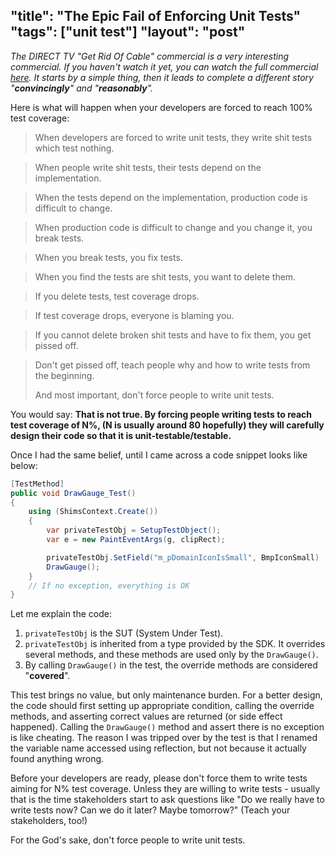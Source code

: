 "title": "The Epic Fail of Enforcing Unit Tests"
"tags": ["unit test"]
"layout": "post"
---

_The DIRECT TV "Get Rid Of Cable" commercial is a very interesting commercial. If you haven't watch it yet, you can watch the full commercial [here](here). It starts by a simple thing, then it leads to complete a different story "**convincingly**" and "**reasonably**"._

Here is what will happen when your developers are forced to reach 100% test coverage:

> When developers are forced to write unit tests, they write shit tests which
> test nothing.

> When people write shit tests, their tests depend on the implementation.

> When the tests depend on the implementation, production code is difficult to change.

> When production code is difficult to change and you change it, you break tests.

> When you break tests, you fix tests.

> When you find the tests are shit tests, you want to delete them.

> If you delete tests, test coverage drops.

> If test coverage drops, everyone is blaming you.

> If you cannot delete broken shit tests and have to fix them, you get pissed off.

> Don't get pissed off, teach people why and how to write tests from the beginning.
>
> And most important, don't force people to write unit tests.

You would say: **That is not true. By forcing people writing tests to reach test coverage of N%, (N is usually around 80 hopefully) they will carefully design their code so that it is unit-testable/testable.**

Once I had the same belief, until I came across a code snippet looks like below:

```C#
[TestMethod]
public void DrawGauge_Test()
{
	using (ShimsContext.Create())
	{
        var privateTestObj = SetupTestObject();
        var e = new PaintEventArgs(g, clipRect);

        privateTestObj.SetField("m_pDomainIconIsSmall", BmpIconSmall)
        DrawGauge();
    }
    // If no exception, everything is OK
}
```

Let me explain the code:

1. `privateTestObj` is the SUT (System Under Test).
2. `privateTestObj` is inherited from a type provided by the SDK. It overrides several methods, and these methods are used only by the `DrawGauge()`.
3. By calling `DrawGauge()` in the test, the override methods are considered "__covered__".

This test brings no value, but only maintenance burden. For a better design, the code should first setting up appropriate condition,  calling the override methods, and asserting correct values are returned (or side effect happened). Calling the `DrawGauge()` method and assert there is no exception is like cheating. The reason I was tripped over by the test is that I renamed the variable name accessed using reflection, but not because it actually found anything wrong.

Before your developers are ready, please don't force them to write tests aiming for N% test coverage. Unless they are willing to write tests - usually that is the time stakeholders start to ask questions like "Do we really have to write tests now? Can we do it later? Maybe tomorrow?" (Teach your stakeholders, too!)

For the God's sake, don't force people to write unit tests.

[here]: https://www.youtube.com/watch?v=NZ80SVOHKoo
